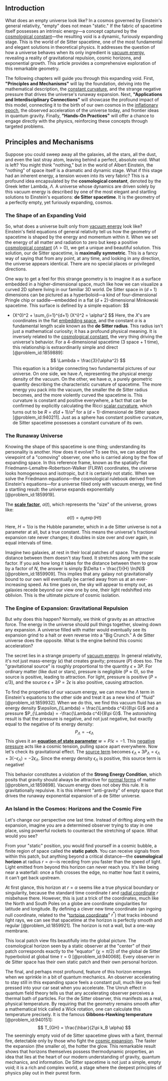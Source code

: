 ## Introduction
What does an empty universe look like? In a cosmos governed by Einstein's general relativity, "empty" does not mean "static." If the fabric of spacetime itself possesses an intrinsic energy—a concept captured by the [cosmological constant](@article_id:158803)—the resulting void is a dynamic, furiously expanding stage. This is the world of de Sitter spacetime, one of the most fundamental and elegant solutions in theoretical physics. It addresses the question of how a universe behaves when its only ingredient is [vacuum energy](@article_id:154573), revealing a reality of gravitational repulsion, cosmic horizons, and exponential growth. This article provides a comprehensive exploration of this remarkable geometry.

The following chapters will guide you through this expanding void. First, **"Principles and Mechanisms"** will lay the foundation, delving into the mathematical description, the [constant curvature](@article_id:161628), and the strange negative pressure that drives the universe's runaway expansion. Next, **"Applications and Interdisciplinary Connections"** will showcase the profound impact of this model, connecting it to the birth of our own cosmos in the [inflationary epoch](@article_id:161148), the observed acceleration of the universe today, and frontier ideas in quantum gravity. Finally, **"Hands-On Practices"** will offer a chance to engage directly with the physics, reinforcing these concepts through targeted problems.

## Principles and Mechanisms

Suppose you could sweep away all the galaxies, all the stars, all the dust, and even the last stray atom, leaving behind a perfect, absolute void. What is left? You might think "nothing," but in the world of Albert Einstein, the "nothing" of space itself is a dramatic and dynamic stage. What if this stage had an inherent energy, a tension woven into its very fabric? This is a profound idea encapsulated by the **cosmological constant**, denoted by the Greek letter Lambda, $\Lambda$. A universe whose dynamics are driven solely by this vacuum energy is described by one of the most elegant and startling solutions to Einstein's equations: **de Sitter spacetime**. It is the geometry of a perfectly empty, yet furiously expanding, cosmos.

### The Shape of an Expanding Void

So, what does a universe built only from [vacuum energy](@article_id:154573) look like? Einstein's field equations of general relativity tell us how the geometry of spacetime is shaped by the energy and momentum within it. When we set the energy of all matter and radiation to zero but keep a positive [cosmological constant](@article_id:158803) ($\Lambda > 0$), we get a unique and beautiful solution. This solution, our de Sitter spacetime, is **maximally symmetric**. This is a fancy way of saying that from any point, at any time, and looking in any direction, the universe appears identical. There are no special places or privileged directions.

One way to get a feel for this strange geometry is to imagine it as a surface embedded in a higher-dimensional space, much like how we can visualize a curved 2D sphere living in our familiar 3D world. De Sitter space in $(d+1)$ dimensions can be pictured as a hyperboloid—a kind of four-dimensional Pringle chip or saddle—embedded in a flat $(d+2)$-dimensional Minkowski spacetime. This surface is defined by a simple equation:
$$
- (X^0)^2 + \sum_{i=1}^{d+1} (X^i)^2 = \alpha^2
$$
Here, the $X$'s are coordinates in the flat [embedding space](@article_id:636663), and the constant $\alpha$ is a fundamental length scale known as the **de Sitter radius**. This radius isn't just a mathematical curiosity; it has a profound physical meaning. It is inversely related to the [cosmological constant](@article_id:158803), the very thing driving the universe's behavior. For a 4-dimensional spacetime (3 space + 1 time), this relationship is extraordinarily simple and direct [@problem_id:1859889]:
$$
\Lambda = \frac{3}{\alpha^2}
$$
This equation is a bridge connecting two fundamental pictures of our universe. On one side, we have $\Lambda$, representing the physical energy density of the vacuum. On the other, we have $\alpha$, a purely geometric quantity describing the characteristic curvature of spacetime. The more energy you pack into the vacuum, the smaller the de Sitter radius becomes, and the more violently curved the spacetime is. This curvature is constant and positive everywhere, a fact that can be confirmed by explicitly calculating the Ricci [scalar curvature](@article_id:157053), which turns out to be $R = d(d+1)/\alpha^2$ for a $(d+1)$-dimensional de Sitter space [@problem_id:940211]. Just as a sphere has constant positive curvature, de Sitter spacetime possesses a constant curvature of its own.

### The Runaway Universe

Knowing the shape of this spacetime is one thing; understanding its personality is another. How does it evolve? To see this, we can adopt the viewpoint of a "comoving" observer, one who is carried along by the flow of expanding space. In this reference frame, known as the spatially-flat Friedmann-Lemaître-Robertson-Walker (FLRW) coordinates, the universe looks homogeneous and isotropic, but it is certainly not static. When we solve the Friedmann equations—the cosmological rulebook derived from Einstein's equations—for a universe filled only with vacuum energy, we find a startling result: the universe expands exponentially [@problem_id:1859919].

The **[scale factor](@article_id:157179)**, $a(t)$, which represents the "size" of the universe, grows like:
$$
a(t) = a_0 \exp(H t)
$$
Here, $H = 1/\alpha$ is the Hubble parameter, which in a de Sitter universe is not a parameter at all, but a true constant. This means the universe's fractional expansion rate never changes; it doubles in size over and over again, in equal intervals of time.

Imagine two galaxies, at rest in their local patches of space. The proper distance between them doesn't stay fixed. It stretches along with the scale factor. If you ask how long it takes for the distance between them to grow by a factor of $N$, the answer is simply $\Delta t = \frac{1}{H} \ln(N)$ [@problem_id:1859909]. This implies that any galaxy not gravitationally bound to our own will eventually be carried away from us at an ever-increasing speed. As time goes on, the sky will appear to empty out, as galaxies recede beyond our view one by one, their light redshifted into oblivion. This is the ultimate picture of cosmic isolation.

### The Engine of Expansion: Gravitational Repulsion

But *why* does this happen? Normally, we think of gravity as an attractive force. The energy in the universe should pull things together, slowing down any expansion. A universe filled with matter would eventually see its expansion grind to a halt or even reverse into a "Big Crunch." A de Sitter universe does the opposite. What is the engine behind this cosmic acceleration?

The secret lies in a strange property of [vacuum energy](@article_id:154573). In general relativity, it's not just mass-energy ($\epsilon$) that creates gravity; pressure ($P$) does too. The "gravitational source" is roughly proportional to the quantity $\epsilon + 3P$. For ordinary matter (like dust or stars), pressure is negligible ($P \approx 0$), so the source is positive, leading to attraction. For light, pressure is positive ($P=\epsilon/3$), and the source $\epsilon+3P = 2\epsilon$ is also positive, causing attraction.

To find the properties of our vacuum energy, we can move the $\Lambda$ term in Einstein's equations to the other side and treat it as a new kind of "fluid" [@problem_id:1859932]. When we do this, we find this vacuum fluid has an energy density $\epsilon_{\Lambda} = \frac{\Lambda c^4}{8\pi G}$ and a pressure $P_{\Lambda} = -\frac{\Lambda c^4}{8\pi G}$. The astonishing result is that the pressure is negative, and not just negative, but exactly equal to the negative of its energy density:
$$
P_{\Lambda} = - \epsilon_{\Lambda}
$$
This gives it an **[equation of state parameter](@article_id:158639)** $w = P/\epsilon = -1$. This [negative pressure](@article_id:160704) acts like a cosmic tension, pulling space apart everywhere. Now let's check its gravitational effect. The [source term](@article_id:268617) becomes $\epsilon_{\Lambda} + 3P_{\Lambda} = \epsilon_{\Lambda} + 3(-\epsilon_{\Lambda}) = -2\epsilon_{\Lambda}$. Since the energy density $\epsilon_{\Lambda}$ is positive, this source term is negative!

This behavior constitutes a violation of the **Strong Energy Condition**, which posits that gravity should always be attractive for [normal forms](@article_id:265005) of matter [@problem_id:1859898]. Vacuum energy does not obey this rule. It is gravitationally repulsive. It is this inherent "anti-gravity" of empty space that drives the runaway exponential expansion of a de Sitter universe.

### An Island in the Cosmos: Horizons and the Cosmic Fire

Let's change our perspective one last time. Instead of drifting along with the expansion, imagine you are a determined observer trying to stay in one place, using powerful rockets to counteract the stretching of space. What would you see?

From your "static" position, you would find yourself in a cosmic bubble, a finite region of space called the **static patch**. You can receive signals from within this patch, but anything beyond a critical distance—the **cosmological horizon** at radius $r = \alpha$—is receding from you faster than the speed of light. Light emitted from beyond this horizon can never reach you. It's like being near a waterfall: once a fish crosses the edge, no matter how fast it swims, it can't get back upstream.

At first glance, this horizon at $r=\alpha$ seems like a true physical boundary or singularity, because the standard time coordinate $t$ and [radial coordinate](@article_id:164692) $r$ misbehave there. However, this is just a trick of the coordinates, much like the North and South Poles on a globe are coordinate singularities for latitude and longitude. By defining a clever new time coordinate (an ingoing null coordinate, related to the "[tortoise coordinate](@article_id:161627)" $r^*$) that tracks inbound light rays, we can see that spacetime at the horizon is perfectly smooth and regular [@problem_id:1859921]. The horizon is not a wall, but a one-way membrane.

This local patch view fits beautifully into the global picture. The cosmological horizon seen by a static observer at the "center" of their patch corresponds exactly to the "equator" ($\chi = \pi/2$) of the global de Sitter hyperboloid at global time $\tau=0$ [@problem_id:940068]. Every observer in de Sitter space has their own static patch and their own personal horizon.

The final, and perhaps most profound, feature of this horizon emerges when we sprinkle in a bit of quantum mechanics. An observer accelerating to stay still in this expanding space feels a constant pull, much like you feel pressed into your car seat when you accelerate. The Unruh effect in quantum field theory tells us that any accelerating observer perceives a thermal bath of particles. For the de Sitter observer, this manifests as a real, physical temperature. By requiring that the geometry remains smooth after a mathematical trick called a Wick rotation, one can calculate this temperature precisely. It is the famous **Gibbons-Hawking temperature** [@problem_id:940151]:
$$
T_{GH} = \frac{\hbar}{2\pi k_B \alpha}
$$
The seemingly empty void of de Sitter spacetime glows with a faint, thermal fire, detectable only by those who fight the [cosmic expansion](@article_id:160508). The faster the expansion (the smaller $\alpha$), the hotter the glow. This remarkable result shows that horizons themselves possess thermodynamic properties, an idea that lies at the heart of our modern understanding of gravity, quantum mechanics, and information. De Sitter spacetime is not just a simple, empty void; it is a rich and complex world, a stage where the deepest principles of physics play out in their purest form.